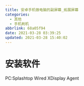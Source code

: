 ```yaml
---
title: 安卓手机做电脑的副屏幕_拓展屏幕
categories: 
  - 其他
  - 手机刷机
abbrlink: 68a05f94
date: 2021-03-28 03:39:25
updated: 2021-03-28 15:40:02
---
```

# 安装软件
PC:Splashtop Wired XDisplay Agent
